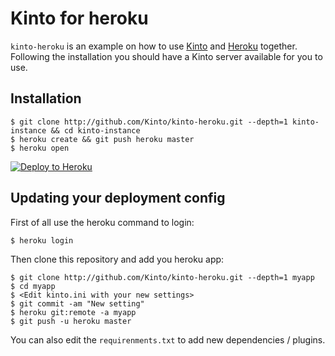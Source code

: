 # Kinto for heroku

`kinto-heroku` is an example on how to use [Kinto](http://kinto-storage.org) and [Heroku](https://heroku.com) together.
Following the installation you should have a Kinto server available for you to use.

## Installation

```
$ git clone http://github.com/Kinto/kinto-heroku.git --depth=1 kinto-instance && cd kinto-instance
$ heroku create && git push heroku master
$ heroku open
```

[![Deploy to Heroku](https://www.herokucdn.com/deploy/button.png)](https://heroku.com/deploy)

## Updating your deployment config

First of all use the heroku command to login:

```
$ heroku login
```

Then clone this repository and add you heroku app:

```
$ git clone http://github.com/Kinto/kinto-heroku.git --depth=1 myapp
$ cd myapp
$ <Edit kinto.ini with your new settings>
$ git commit -am "New setting"
$ heroku git:remote -a myapp
$ git push -u heroku master
```

You can also edit the ``requirenments.txt`` to add new dependencies / plugins.

